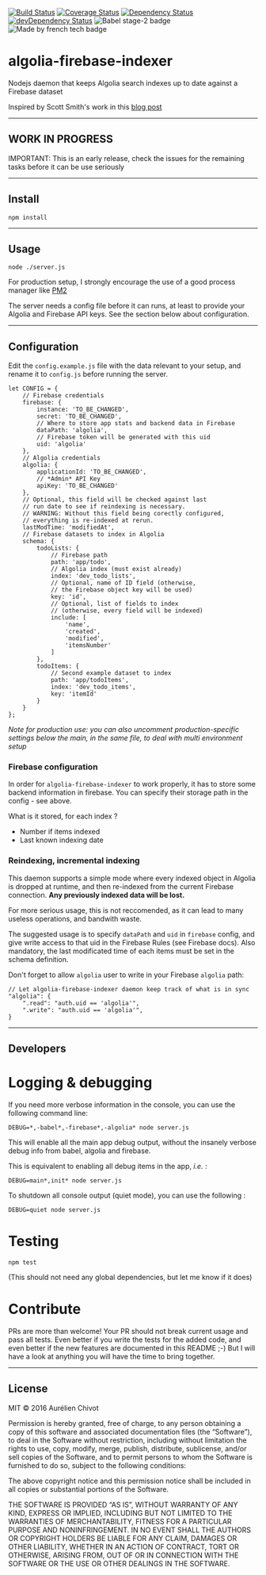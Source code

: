 [![Build Status](https://img.shields.io/travis/webstylestory/algolia-firebase-indexer.svg?style=flat-square)](https://travis-ci.org/webstylestory/algolia-firebase-indexer) [![Coverage Status](https://img.shields.io/coveralls/webstylestory/algolia-firebase-indexer.svg?style=flat-square)](https://coveralls.io/github/webstylestory/algolia-firebase-indexer) [![Dependency Status](https://img.shields.io/david/webstylestory/algolia-firebase-indexer.svg?style=flat-square)](https://david-dm.org/webstylestory/algolia-firebase-indexer) [![devDependency Status](https://img.shields.io/david/dev/webstylestory/algolia-firebase-indexer.svg?style=flat-square)](https://david-dm.org/webstylestory/algolia-firebase-indexer#info=devDependencies) ![Babel stage-2 badge](https://img.shields.io/badge/babel-stage%202-blue.svg?style=flat-square) ![Made by french tech badge](https://img.shields.io/badge/made%20by-french%20%E2%9D%A4%20tech-orange.svg?style=flat-square)


# algolia-firebase-indexer

Nodejs daemon that keeps Algolia search indexes up to date against a Firebase dataset

Inspired by Scott Smith's work in this [blog post](http://scottksmith.com/blog/2014/12/09/algolia-real-time-search-with-firebase/)

---

## WORK IN PROGRESS

IMPORTANT: This is an early release, check the issues for the remaining tasks before it can be use seriously

---

## Install

    npm install

---

## Usage

    node ./server.js

For production setup, I strongly encourage the use of a good process manager 
like [PM2](https://github.com/Unitech/pm2)

The server needs a config file before it can runs, at least to provide your Algolia and Firebase API keys. See the section below about configuration.

---

## Configuration

Edit the `config.example.js` file with the data relevant to your setup, and rename it to `config.js` before running the server.


    let CONFIG = {
        // Firebase credentials
        firebase: {
            instance: 'TO_BE_CHANGED',
            secret: 'TO_BE_CHANGED',
            // Where to store app stats and backend data in Firebase
            dataPath: 'algolia',
            // Firebase token will be generated with this uid
            uid: 'algolia'
        },
        // Algolia credentials
        algolia: {
            applicationId: 'TO_BE_CHANGED',
            // *Admin* API Key
            apiKey: 'TO_BE_CHANGED'
        },
        // Optional, this field will be checked against last
        // run date to see if reindexing is necessary.
        // WARNING: Without this field being corectly configured,
        // everything is re-indexed at rerun.
        lastModTime: 'modifiedAt',
        // Firebase datasets to index in Algolia
        schema: {
            todoLists: {
                // Firebase path
                path: 'app/todo',
                // Algolia index (must exist already)
                index: 'dev_todo_lists',
                // Optional, name of ID field (otherwise,
                // the Firebase object key will be used)
                key: 'id',
                // Optional, list of fields to index
                // (otherwise, every field will be indexed)
                include: [
                    'name',
                    'created',
                    'modified',
                    'itemsNumber'
                ]
            },
            todoItems: {
                // Second example dataset to index
                path: 'app/todoItems',
                index: 'dev_todo_items',
                key: 'itemId'
            }
        }
    };


*Note for production use: you can also uncomment production-specific settings below the main, in the same file, to deal with multi environment setup*

### Firebase configuration

In order for `algolia-firebase-indexer` to work properly, it has to store some backend 
information in firebase. You can specify their storage path in the config - see above.

What is it stored, for each index ? 

  * Number if items indexed
  * Last known indexing date 

### Reindexing, incremental indexing

This daemon supports a simple mode where every indexed object in Algolia is dropped at runtime, and then re-indexed from the current Firebase connection. **Any previously indexed data will be lost.**

For more serious usage, this is not reccomended, as it can lead to many useless operations, and bandwith waste.

The suggested usage is to specify `dataPath` and `uid` in `firebase` config, and give
write access to that uid in the Firebase Rules (see Firebase docs). Also mandatory, the last modificated time of each items must be set in the schema definition.

Don't forget to allow `algolia` user to write in your Firebase `algolia` path:

    // Let algolia-firebase-indexer daemon keep track of what is in sync
    "algolia": {                              
        ".read": "auth.uid == 'algolia'",
        ".write": "auth.uid == 'algolia'",
    }

---

## Developers

# Logging & debugging

If you need more verbose information in the console, you can use the following command line:

    DEBUG=*,-babel*,-firebase*,-algolia* node server.js

This will enable all the main app debug output, without the insanely verbose debug info from babel, algolia and firebase.

This is equivalent to enabling all debug items in the app, *i.e.* :

    DEBUG=main*,init* node server.js

To shutdown all console output (quiet mode), you can use the following :

    DEBUG=quiet node server.js

# Testing

    npm test

(This should not need any global dependencies, but let me know if it does)

# Contribute

PRs are more than welcome! Your PR should not break current usage
and pass all tests. Even better if you write the tests for the added code, and 
even better if the new features are documented in this README ;-) 
But I will have a look at anything you will have the time to bring together.

---

## License

MIT © 2016 Aurélien Chivot

Permission is hereby granted, free of charge, to any person obtaining a copy of this software and associated documentation files (the “Software”), to deal in the Software without restriction, including without limitation the rights to use, copy, modify, merge, publish, distribute, sublicense, and/or sell copies of the Software, and to permit persons to whom the Software is furnished to do so, subject to the following conditions:

The above copyright notice and this permission notice shall be included in all copies or substantial portions of the Software.

THE SOFTWARE IS PROVIDED “AS IS”, WITHOUT WARRANTY OF ANY KIND, EXPRESS OR IMPLIED, INCLUDING BUT NOT LIMITED TO THE WARRANTIES OF MERCHANTABILITY, FITNESS FOR A PARTICULAR PURPOSE AND NONINFRINGEMENT. IN NO EVENT SHALL THE AUTHORS OR COPYRIGHT HOLDERS BE LIABLE FOR ANY CLAIM, DAMAGES OR OTHER LIABILITY, WHETHER IN AN ACTION OF CONTRACT, TORT OR OTHERWISE, ARISING FROM, OUT OF OR IN CONNECTION WITH THE SOFTWARE OR THE USE OR OTHER DEALINGS IN THE SOFTWARE.
